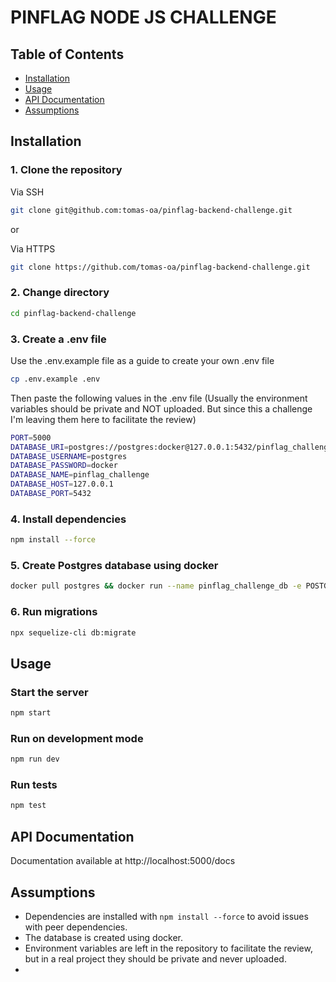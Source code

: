 # PINFLAG NODE JS CHALLENGE

## Table of Contents

- [Installation](#installation)
- [Usage](#usage)
- [API Documentation](#api-documentation)
- [Assumptions](#assumptions)

## Installation

### 1. Clone the repository

Via SSH
```bash
git clone git@github.com:tomas-oa/pinflag-backend-challenge.git
```

or

Via HTTPS
```bash
git clone https://github.com/tomas-oa/pinflag-backend-challenge.git
```

### 2. Change directory

```bash
cd pinflag-backend-challenge
```

### 3. Create a .env file

Use the .env.example file as a guide to create your own .env file
```bash
cp .env.example .env
```

Then paste the following values in the .env file (Usually the environment variables should be private and NOT uploaded. But since this a challenge I'm leaving them here to facilitate the review)
```bash
PORT=5000
DATABASE_URI=postgres://postgres:docker@127.0.0.1:5432/pinflag_challenge
DATABASE_USERNAME=postgres
DATABASE_PASSWORD=docker
DATABASE_NAME=pinflag_challenge
DATABASE_HOST=127.0.0.1
DATABASE_PORT=5432
```

### 4. Install dependencies

```bash
npm install --force
```

### 5. Create Postgres database using docker

```bash
docker pull postgres && docker run --name pinflag_challenge_db -e POSTGRES_DB=pinflag_challenge -e POSTGRES_PASSWORD=docker -p 5432:5432 -d postgres
```

### 6. Run migrations

```bash
npx sequelize-cli db:migrate
```

## Usage

### Start the server

```bash
npm start
```

### Run on development mode

```bash
npm run dev
```

### Run tests

```bash
npm test
```

## API Documentation

Documentation available at http://localhost:5000/docs

## Assumptions

- Dependencies are installed with `npm install --force` to avoid issues with peer dependencies.
- The database is created using docker.
- Environment variables are left in the repository to facilitate the review, but in a real project they should be private and never uploaded.
- 